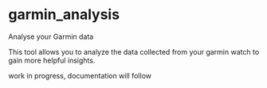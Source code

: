 # garmin_analysis
Analyse your Garmin data

This tool allows you to analyze the data collected from your garmin watch to gain more helpful insights.

work in progress, documentation will follow
